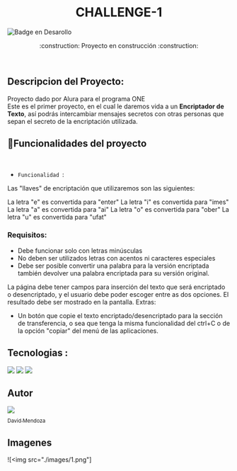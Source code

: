 <h1 align="center"> CHALLENGE-1 </h1>



![Badge en Desarollo](https://img.shields.io/badge/STATUS-EN%20DESAROLLO-green)

   <p align="center">
   :construction: Proyecto en construcción :construction:
   </p>

<br>

## Descripcion del Proyecto:
Proyecto dado por Alura para el programa ONE <br>
Este es el primer proyecto, en el cual le daremos vida a un **Encriptador de Texto**, así podrás intercambiar mensajes secretos con otras personas que sepan el secreto de la encriptación utilizada.



## :hammer:Funcionalidades del proyecto
<br>

- `Funcionalidad `:

Las "llaves" de encriptación que utilizaremos son las siguientes:

La letra "e" es convertida para "enter"
La letra "i" es convertida para "imes"
La letra "a" es convertida para "ai"
La letra "o" es convertida para "ober"
La letra "u" es convertida para "ufat"

### Requisitos:

- Debe funcionar solo con letras minúsculas
- No deben ser utilizados letras con acentos ni caracteres especiales
- Debe ser posible convertir una palabra para la versión encriptada también devolver una palabra encriptada para su versión original.

La página debe tener campos para
inserción del texto que será encriptado o desencriptado, y el usuario debe poder escoger entre as dos opciones.
El resultado debe ser mostrado en la pantalla.
Extras:
- Un botón que copie el texto encriptado/desencriptado para la sección de transferencia, o sea que tenga la misma funcionalidad del ctrl+C o de la opción "copiar" del menú de las aplicaciones.

## Tecnologias :
![](https://img.shields.io/badge/JavaScript-323330?style=for-the-badge&logo=javascript&logoColor=F7DF1E)   ![](https://img.shields.io/badge/HTML5-E34F26?style=for-the-badge&logo=html5&logoColor=white)   ![](https://img.shields.io/badge/CSS3-1572B6?style=for-the-badge&logo=css3&logoColor=white)



## Autor

[<img src="https://avatars.githubusercontent.com/u/51796955?s=400&u=0a0151d51fabe4b3c6aae0f1d7ab1ac3293080fd&v=4" width=115><br><sub>David Mendoza</sub>](https://github.com/draco1513)  


## Imagenes 
![<img src="./images/1.png"]
